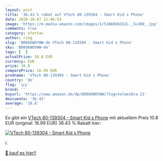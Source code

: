 ```yaml
---
layout: post
title: '36.43 % rabat auf VTech 80-139304 - Smart Kid s Phone'
date: 2020-10-07 21:46:54
image: 'https://m.media-amazon.com/images/I/51NA0XbC6JL._SL400_.jpg'
comments: true
category: ofertas
author: ring
slug: 'B00GKWOYWW-de VTech 80-139304 - Smart Kid s Phone'
sku: 'B00GKWOYWW-de'
tags: [  ]
actualPrice: 10.8 EUR
currency: EUR
price: 10.8
comparePrice: 16.99 EUR
prodname: 'VTech 80-139304 - Smart Kid s Phone'
country: 'de'
flag: '🇩🇪'
brand: ''
buyurl: 'https://www.amazon.de/dp/B00GKWOYWW/?tag=tolees0ca-21'
descuento: '36.43'
average: '10.8'
---
```


Es gibt ein [VTech 80-139304 - Smart Kid s Phone](https://www.amazon.de/dp/B00GKWOYWW/?tag=tolees0ca-21) mit aktuellem Preis 10.8 EUR (original: 16.99 EUR) 36.43 % Rabatt hier:

[![VTech 80-139304 - Smart Kid s Phone](https://m.media-amazon.com/images/I/51NA0XbC6JL._SL400_.jpg)](https://www.amazon.de/dp/B00GKWOYWW/?tag=tolees0ca-21)

ℹ️:


[🛒 kauf es hier!!](https://www.amazon.de/dp/B00GKWOYWW/?tag=tolees0ca-21)
